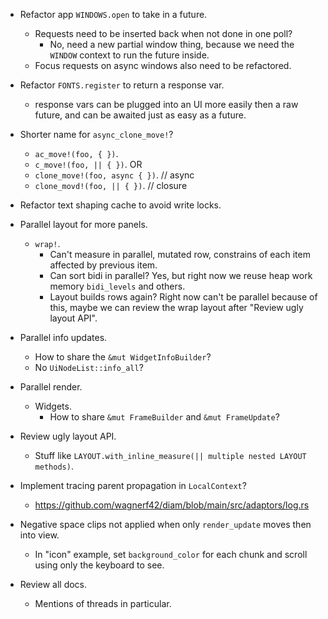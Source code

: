 * Refactor app `WINDOWS.open` to take in a future.
    - Requests need to be inserted back when not done in one poll?
        - No, need a new partial window thing, because we need the `WINDOW` context to run the future inside.
    - Focus requests on async windows also need to be refactored.

* Refactor `FONTS.register` to return a response var.
    - response vars can be plugged into an UI more easily then a raw future, and can be awaited just as easy as a future.

* Shorter name for `async_clone_move!`?
    * `ac_move!(foo, { })`.
    * `c_move!(foo, || { })`.
    OR
    * `clone_move!(foo, async { })`. // async
    * `clone_movd!(foo, || { })`. // closure

* Refactor text shaping cache to avoid write locks.

* Parallel layout for more panels.
    - `wrap!`.
        - Can't measure in parallel, mutated row, constrains of each item affected by previous item.
        - Can sort bidi in parallel? Yes, but right now we reuse heap work memory `bidi_levels` and others.
        - Layout builds rows again? Right now can't be parallel because of this, maybe we can review the wrap layout after
          "Review ugly layout API".

* Parallel info updates.
    - How to share the `&mut WidgetInfoBuilder`?
    - No `UiNodeList::info_all`?

* Parallel render.
    - Widgets.
        - How to share `&mut FrameBuilder` and `&mut FrameUpdate`?

* Review ugly layout API.
    - Stuff like `LAYOUT.with_inline_measure(|| multiple nested LAYOUT methods)`.

* Implement tracing parent propagation in `LocalContext`?
    - https://github.com/wagnerf42/diam/blob/main/src/adaptors/log.rs

* Negative space clips not applied when only `render_update` moves then into view.
    - In "icon" example, set `background_color` for each chunk and scroll using only the keyboard to see.

* Review all docs.
    - Mentions of threads in particular.